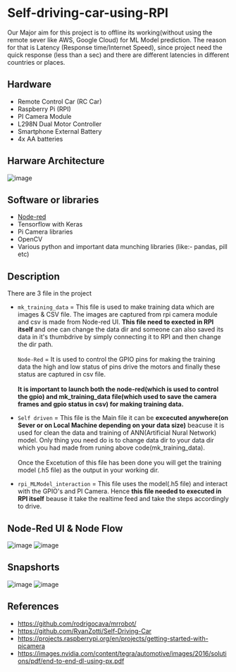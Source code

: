 # Self-driving-car-using-RPI
Our Major aim for this project is to offline its working(without using the remote sever like AWS, Google Cloud) for ML Model prediction. The reason for that is Latency (Response time/Internet Speed), since project need the quick response (less than a sec) and there are different latencies in different countries or places.

## Hardware
- Remote Control Car (RC Car)
- Raspberry Pi (RPI)
- PI Camera Module
- L298N Dual Motor Controller
- Smartphone External Battery
- 4x AA batteries

## Harware Architecture
![image](https://user-images.githubusercontent.com/39195953/59143889-8b5ea180-89ed-11e9-89c0-78d6827fe9b3.png)

## Software or libraries 
- [Node-red](!https://nodered.org/)
- Tensorflow with Keras
- Pi Camera libraries
- OpenCV
- Various python and important data munching libraries (like:- pandas, pill etc)

## Description
There are 3 file in the project

- `mk_training_data` = This file is used to make training data which are images & CSV file. The images are captured from rpi camera module and csv is made from Node-red UI.
<b>This file need to exected in RPI itself </b> and one can change the data dir and someone can also saved its data in it's thumbdrive by simply connecting it to RPI and then change the dir path.
<br></br>
`Node-Red` = It is used to control the GPIO pins for making the training data the high and low status of pins drive the motors and finally these status are captured in csv file.
<br></br><b>
It is important to launch both the node-red(which is used to control the gpio) and mk_training_data file(which used to save the camera frames and gpio status in csv) for making training data.
</b>

- `Self driven` = This file is the Main file it can be <b>excecuted anywhere(on Sever or on Local Machine depending on your data size)</b> beacuse it is used for clean the data and training of ANN(Artificial Nural Network) model. Only thing you need do is to change data dir to your data dir which you had made from runing above code(mk_training_data). 
<br></br>
Once the Excetution of this file has been done you will get the training model (.h5 file) as the output in your working dir.

- `rpi_MLModel_interaction` = This file uses the model(.h5 file) and interact with the GPIO's and PI Camera. Hence <b>this file needed to executed in RPI itself</b> beause it take the realtime feed and take the steps accordingly to drive.

## Node-Red UI & Node Flow
![image](https://user-images.githubusercontent.com/39195953/59143953-35d6c480-89ee-11e9-94aa-f1e2bd21fedd.png)
![image](https://user-images.githubusercontent.com/39195953/59143979-86e6b880-89ee-11e9-9b79-34207c300cad.png)

## Snapshorts
![image](https://user-images.githubusercontent.com/39195953/59143850-17bc9480-89ed-11e9-932f-b2c91fa08801.png)
![image](https://user-images.githubusercontent.com/39195953/59143876-4175bb80-89ed-11e9-8ba3-18a5825f05af.png)

## References
- https://github.com/rodrigocava/mrrobot/
- https://github.com/RyanZotti/Self-Driving-Car
- https://projects.raspberrypi.org/en/projects/getting-started-with-picamera
- https://images.nvidia.com/content/tegra/automotive/images/2016/solutions/pdf/end-to-end-dl-using-px.pdf
